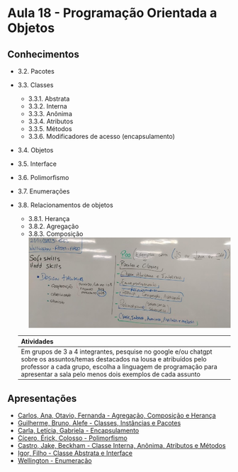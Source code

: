 # Aula 18 - Programação Orientada a Objetos

## Conhecimentos
- 3.2. Pacotes
- 3.3. Classes
  - 3.3.1. Abstrata
  - 3.3.2. Interna
  - 3.3.3. Anônima
  - 3.3.4. Atributos
  - 3.3.5. Métodos
  - 3.3.6. Modificadores de acesso (encapsulamento)
- 3.4. Objetos
- 3.5. Interface
- 3.6. Polimorfismo
- 3.7. Enumerações
- 3.8. Relacionamentos de objetos
  - 3.8.1. Herança
  - 3.8.2. Agregação
  - 3.8.3. Composição<br>![lousa](./lousa.jpg)

  |Atividades|
  |-|
  |Em grupos de 3 a 4 integrantes, pesquise no google e/ou chatgpt sobre os assuntos/temas destacados na lousa e atribuídos pelo professor a cada grupo, escolha a linguagem de programação para apresentar a sala pelo menos dois exemplos de cada assunto| 

## Apresentações
- [Carlos, Ana, Otavio, Fernanda - Agregação, Composição e Herança](./relacoes)
- [Guilherme, Bruno, Alefe - Classes, Instâncias e Pacotes](https://github.com/Bruno-Otavio/senai/blob/main/presentation/presentation.pptx)
- [Carla, Letícia, Gabriela - Encapsulamento](./encapsulamento/apresentacao.pptx)
- [Cícero, Érick, Colosso - Polimorfismo](./polimorfismo/Apresentacao.pptx)
- [Castro, Jake, Beckham - Classe Interna, Anõnima, Atributos e Métodos](./classe_interna_oculta/apresentacao.pptx)
- [Igor, Filho - Classe Abstrata e Interface](./classe_abstrata_interface/apresentacao.pptx)
- [Wellington - Enumeração](./enumeracao/)